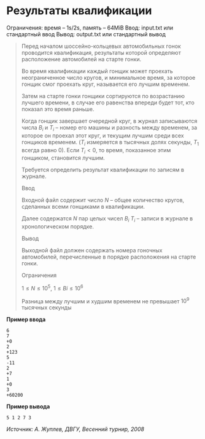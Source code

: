 # Результаты квалификации

Ограничения: время – 1s/2s, память – 64MiB Ввод: input.txt или стандартный ввод Вывод: output.txt или стандартный вывод

> Перед началом шоссейно-кольцевых автомобильных гонок проводится квалификация, результаты которой определяют расположение автомобилей на старте гонки.
>
> Во время квалификации каждый гонщик может проехать неограниченное число кругов, и минимальное время, за которое гонщик смог проехать круг, называется его лучшим временем.
>
> Затем на старте гонки гонщики сортируются по возрастанию лучшего времени, в случае его равенства впереди будет тот, кто показал это время раньше.
>
> Когда гонщик завершает очередной круг, в журнал записываются числа $B_i$ и $T_i$ – номер его машины и разность между временем, за которое он проехал этот круг, и текущим лучшим среди всех гонщиков временем. ($T_i$ измеряется в тысячных долях секунды, $T_1$ всегда равно 0). Если $T_i < 0$, то время, показанное этим гонщиком, становится лучшим.
>
> Требуется определить результат квалификации по записям в журнале.
>
> Ввод
>
> Входной файл содержит число $N$ – общее количество кругов, сделанных всеми гонщиками в квалификации.
>
> Далее содержатся $N$ пар целых чисел $B_i$ $T_i$ – записи в журнале в хронологическом порядке.
>
> Вывод
>
> Выходной файл должен содержать номера гоночных автомобилей, перечисленные в порядке расположения на старте гонки.
>
> Ограничения
>
> $1 ≤ N ≤ 10^5$, $1 ≤ Bi ≤ 10^6$
>
> Разница между лучшим и худшим временем не превышает $10^9$ тысячных секунды

**Пример ввода**
```
6
7
+0
2
+123
5
-11
2
+7
1
+0
3
+60200
```
**Пример вывода**
```
5 1 2 7 3
```

*Источник: А. Жуплев, ДВГУ, Весенний турнир, 2008*
